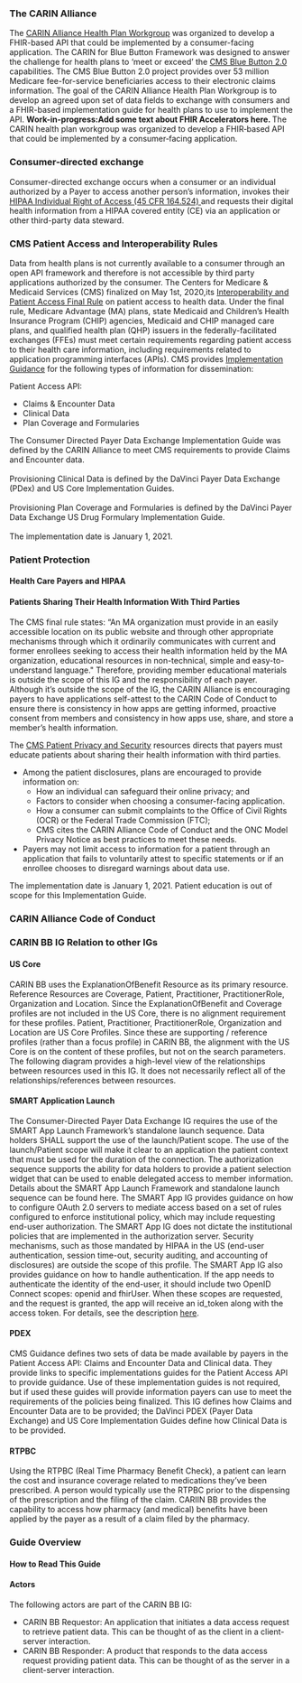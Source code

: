 <h3 name="the-carin-alliance">The CARIN Alliance</h3>
<p>The <a href="https://www.carinalliance.com/our-work/health-plan/">CARIN Alliance Health Plan Workgroup</a> was organized to develop a FHIR-based API that could be implemented by a consumer-facing application. The CARIN for Blue Button Framework was designed to answer the challenge for health plans to &lsquo;meet or exceed&rsquo; the <a href="https://bluebutton.cms.gov/">CMS Blue Button 2.0</a> capabilities. The CMS Blue Button 2.0 project provides over 53 million Medicare fee-for-service beneficiaries access to their electronic claims information. The goal of the CARIN Alliance Health Plan Workgroup is to develop an agreed upon set of data fields to exchange with consumers and a FHIR-based implementation guide for health plans to use to implement the API. <strong>Work-in-progress:Add some text about FHIR Accelerators here. </strong> The CARIN health plan workgroup was organized to develop a FHIR‐based API that could be implemented by a consumer‐facing application.</p>
<h3>Consumer-directed exchange</h3>
<p>Consumer-directed exchange occurs when a consumer or an individual authorized by a Payer to access another person&rsquo;s information, invokes their <a href="https://www.govregs.com/regulations/title45_chapterA_part164_subpartE_section164.524">HIPAA Individual Right of Access (45 CFR 164.524) </a> and requests their digital health information from a HIPAA covered entity (CE) via an application or other third-party data steward.</p>
<h3>CMS Patient Access and Interoperability Rules</h3>
<p>Data from health plans is not currently available to a consumer through an open API framework and therefore is not accessible by third party applications authorized by the consumer. The Centers for Medicare &amp; Medicaid Services (CMS) finalized on May 1st, 2020,its <a href="https://www.federalregister.gov/documents/2020/05/01/2020-05050/medicare-and-medicaid-programs-patient-protection-and-affordable-care-act-interoperability-and"> Interoperability and Patient Access Final Rule</a> on patient access to health data. Under the final rule, Medicare Advantage (MA) plans, state Medicaid and Children&rsquo;s Health Insurance Program (CHIP) agencies, Medicaid and CHIP managed care plans, and qualified health plan (QHP) issuers in the federally-facilitated exchanges (FFEs) must meet certain requirements regarding patient access to their health care information, including requirements related to application programming interfaces (APIs). CMS provides <a href="https://www.cms.gov/Regulations-and-Guidance/Guidance/Interoperability/index">Implementation Guidance</a> for the following types of information for dissemination:</p>
<p>Patient Access API:</p>
<ul>
<li>Claims &amp; Encounter Data</li>
<li>Clinical Data</li>
<li>Plan Coverage and Formularies</li>
</ul>
<p>The Consumer Directed Payer Data Exchange Implementation Guide was defined by the CARIN Alliance to meet CMS requirements to provide Claims and Encounter data. <br /><br />Provisioning Clinical Data is defined by the DaVinci Payer Data Exchange (PDex) and US Core Implementation Guides. <br /><br />Provisioning Plan Coverage and Formularies is defined by the DaVinci Payer Data Exchange US Drug Formulary Implementation Guide. <br /><br />The implementation date is January 1, 2021.</p>
<h3>Patient Protection</h3>
<h4>Health Care Payers and HIPAA</h4>
<h4>Patients Sharing Their Health Information With Third Parties</h4>
<p>The CMS final rule states: &ldquo;An MA organization must provide in an easily accessible location on its public website and through other appropriate mechanisms through which it ordinarily communicates with current and former enrollees seeking to access their health information held by the MA organization, educational resources in non-technical, simple and easy-to-understand language." Therefore, providing member educational materials is outside the scope of this IG and the responsibility of each payer.&nbsp; Although it&rsquo;s outside the scope of the IG, the CARIN Alliance is encouraging payers to have applications self-attest to the CARIN Code of Conduct to ensure there is consistency in how apps are getting informed, proactive consent from members and consistency in how apps use, share, and store a member&rsquo;s health information.</p>
<p>The <a href="https://www.cms.gov/files/document/patient-privacy-and-security-resources.pdf">CMS Patient Privacy and Security</a> resources directs that payers must educate patients about sharing their health information with third parties.</p>
<ul>
<li>Among the patient disclosures, plans are encouraged to provide information on:
<ul>
<li>How an individual can safeguard their online privacy; and</li>
<li>Factors to consider when choosing a consumer-facing application.</li>
<li>How a consumer can submit complaints to the Office of Civil Rights (OCR) or the Federal Trade Commission (FTC);</li>
<li>CMS cites the CARIN Alliance Code of Conduct and the ONC Model Privacy Notice as best practices to meet these needs.</li>
</ul>
</li>
<li>Payers may not limit access to information for a patient through an application that fails to voluntarily attest to specific statements or if an enrollee chooses to disregard warnings about data use.</li>
</ul>
<p>The implementation date is January 1, 2021. Patient education is out of scope for this Implementation Guide.</p>
<h3>CARIN Alliance Code of Conduct</h3>
<h3>CARIN BB IG Relation to other IGs</h3>
<h4>US Core</h4>
<p>CARIN BB uses the ExplanationOfBenefit Resource as its primary resource. Reference Resources are Coverage, Patient, Practitioner, PractitionerRole, Organization and Location. Since the ExplanationOfBenefit and Coverage profiles are not included in the US Core, there is no alignment requirement for these profiles. Patient, Practitioner, PractitionerRole, Organization and Location are US Core Profiles. Since these are supporting / reference profiles (rather than a focus profile) in CARIN BB, the alignment with the US Core is on the content of these profiles, but not on the search parameters. The following diagram provides a high-level view of the relationships between resources used in this IG. It does not necessarily reflect all of the relationships/references between resources.&nbsp;</p>
<h4>SMART Application Launch</h4>
<p>The Consumer-Directed Payer Data Exchange IG requires the use of the SMART App Launch Framework&rsquo;s standalone launch sequence. Data holders SHALL support the use of the launch/Patient scope. The use of the launch/Patient scope will make it clear to an application the patient context that must be used for the duration of the connection. The authorization sequence supports the ability for data holders to provide a patient selection widget that can be used to enable delegated access to member information. Details about the SMART App Launch Framework and standalone launch sequence can be found here. The SMART App IG provides guidance on how to configure OAuth 2.0 servers to mediate access based on a set of rules configured to enforce institutional policy, which may include requesting end-user authorization. The SMART App IG does not dictate the institutional policies that are implemented in the authorization server. Security mechanisms, such as those mandated by HIPAA in the US (end-user authentication, session time-out, security auditing, and accounting of disclosures) are outside the scope of this profile. The SMART App IG also provides guidance on how to handle authentication. If the app needs to authenticate the identity of the end-user, it should include two OpenID Connect scopes: openid and fhirUser. When these scopes are requested, and the request is granted, the app will receive an id_token along with the access token. For details, see the description <a href="http://hl7.org/fhir/smart-app-launch/scopes-and-launch-context/index.html">here</a>.</p>
<h4>PDEX</h4>
<p>CMS Guidance defines two sets of data be made available by payers in the Patient Access API: Claims and Encounter Data and Clinical data. They provide links to specific implementations guides for the Patient Access API to provide guidance. Use of these implementation guides is not required, but if used these guides will provide information payers can use to meet the requirements of the policies being finalized. This IG defines how Claims and Encounter Data are to be provided; the DaVinci PDEX (Payer Data Exchange) and US Core Implementation Guides define how Clinical Data is to be provided.</p>
<h4>RTPBC</h4>
<p>Using the RTPBC (Real Time Pharmacy Benefit Check), a patient can learn the cost and insurance coverage related to medications they&rsquo;ve been prescribed. A person would typically use the RTPBC prior to the dispensing of the prescription and the filing of the claim. CARIIN BB provides the capability to access how pharmacy (and medical) benefits have been applied by the payer as a result of a claim filed by the pharmacy.</p>
<h3 name="guide-overview">Guide Overview</h3>
<h4>How to Read This Guide</h4>
<h4>Actors</h4>
<p>The following actors are part of the CARIN BB IG:</p>
<ul>
<li>CARIN BB Requestor: An application that initiates a data access request to retrieve patient data. This can be thought of as the client in a client-server interaction.</li>
<li>CARIN BB Responder: A product that responds to the data access request providing patient data. This can be thought of as the server in a client-server interaction.</li>
</ul>